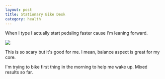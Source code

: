 ```yaml
---
layout: post
title: Stationary Bike Desk
category: health
---
```


When I type I actually start pedaling faster cause I'm leaning forward.

<img class="img-responsive center-block" src="http://i.imgur.com/u2pwtPr.jpg"/>

This is so scary but it's good for me. I mean, balance aspect is great for my core.

I'm trying to bike first thing in the morning to help me wake up. Mixed results so far.